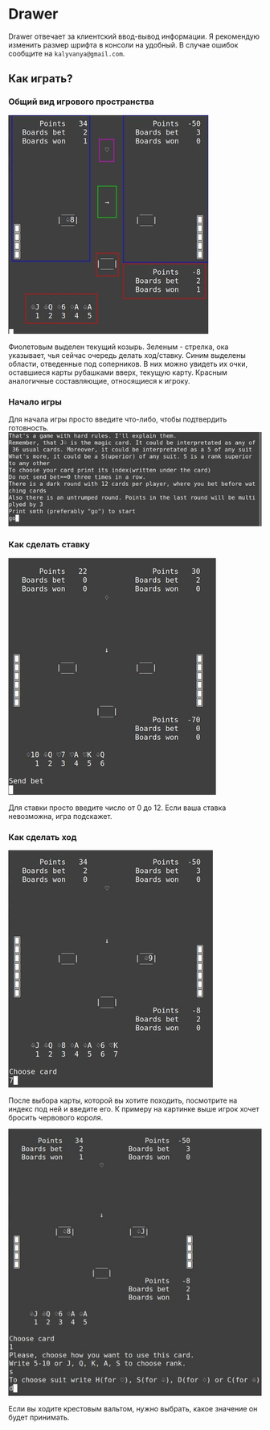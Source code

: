 # Drawer
Drawer отвечает за клиентский ввод-вывод информации. Я рекомендую изменить размер шрифта в консоли на удобный. В случае ошибок сообщите на  `kalyvanya@gmail.com`.

## Как играть?
### Общий вид игрового пространства
![](/client/drawer/img/board.jpg)

Фиолетовым выделен текущий козырь. Зеленым - стрелка, ока указывает, чья сейчас очередь делать ход/ставку. Синим выделены области, отведенные под соперников. В них можно увидеть их очки, оставшиеся карты рубашками вверх, текущую карту. Красным аналогичные составляющие, относящиеся к игроку. 
### Начало игры
Для начала игры просто введите что-либо, чтобы подтвердить готовность. ![](/client/drawer/img/start.jpeg)
### Как сделать ставку
![](/client/drawer/img/bet.jpg)

Для ставки просто введите число от 0 до 12. Если ваша ставка невозможна, игра подскажет.
### Как сделать ход
![](/client/drawer/img/move.jpg)

После выбора карты, которой вы хотите походить, посмотрите на индекс под ней и введите его. К примеру на картинке выше игрок хочет бросить червового короля.

![](/client/drawer/img/magicMove.jpg)

Если вы ходите крестовым вальтом, нужно выбрать, какое значение он будет принимать.